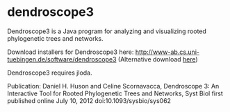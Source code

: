 # dendroscope3

Dendroscope3 is a Java program for analyzing and visualizing rooted phylogenetic trees and networks.

Download installers for Dendroscope3 here: http://www-ab.cs.uni-tuebingen.de/software/dendroscope3 (Alternative download [here](https://unitc-my.sharepoint.com/:f:/g/personal/iijhu01_cloud_uni-tuebingen_de/EmPXz54SJSZAqm61f1iZpG0B8hkzuziJE_TbPniosDROIw?e=AAPkzB))


Dendroscope3 requires jloda.

Publication:
Daniel H. Huson and Celine Scornavacca,
Dendroscope 3: An Interactive Tool for Rooted Phylogenetic Trees and Networks,
Syst Biol first published online July 10, 2012 doi:10.1093/sysbio/sys062

